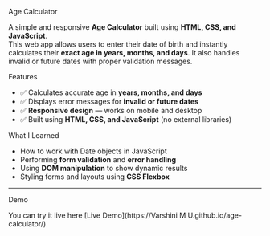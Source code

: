 Age Calculator

A simple and responsive **Age Calculator** built using **HTML, CSS, and JavaScript**.  
This web app allows users to enter their date of birth and instantly calculates their **exact age in years, months, and days**. It also handles invalid or future dates with proper validation messages.

Features
- ✅ Calculates accurate age in **years, months, and days**
- ✅ Displays error messages for **invalid or future dates**
- ✅ **Responsive design** — works on mobile and desktop
- ✅ Built using **HTML, CSS, and JavaScript** (no external libraries)

What I Learned
- How to work with Date objects in JavaScript  
- Performing **form validation** and **error handling**  
- Using **DOM manipulation** to show dynamic results  
- Styling forms and layouts using **CSS Flexbox**

---

Demo

You can try it live here
[Live Demo](https://Varshini M U.github.io/age-calculator/)

